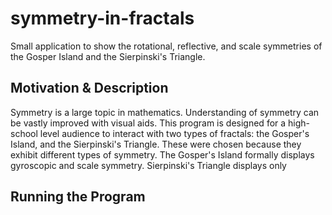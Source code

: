 # symmetry-in-fractals
Small application to show the rotational, reflective, and scale symmetries of the Gosper Island and the Sierpinski's Triangle.

## Motivation & Description

Symmetry is a large topic in mathematics. Understanding of symmetry can be vastly improved with visual aids. This program is designed for a high-school level audience to interact with two types of fractals: the Gosper's Island, and the Sierpinski's Triangle. These were chosen because they exhibit different types of symmetry. The Gosper's Island formally displays gyroscopic and scale symmetry. Sierpinski's Triangle displays only 

## Running the Program
